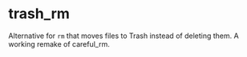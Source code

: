 # trash_rm
Alternative for `rm` that moves files to Trash instead of deleting them. A working remake of careful_rm.
